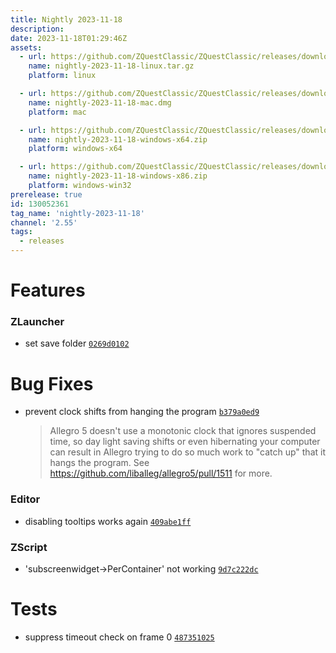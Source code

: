 ```yaml
---
title: Nightly 2023-11-18
description: 
date: 2023-11-18T01:29:46Z
assets: 
  - url: https://github.com/ZQuestClassic/ZQuestClassic/releases/download/nightly-2023-11-18/nightly-2023-11-18-linux.tar.gz
    name: nightly-2023-11-18-linux.tar.gz
    platform: linux

  - url: https://github.com/ZQuestClassic/ZQuestClassic/releases/download/nightly-2023-11-18/nightly-2023-11-18-mac.dmg
    name: nightly-2023-11-18-mac.dmg
    platform: mac

  - url: https://github.com/ZQuestClassic/ZQuestClassic/releases/download/nightly-2023-11-18/nightly-2023-11-18-windows-x64.zip
    name: nightly-2023-11-18-windows-x64.zip
    platform: windows-x64

  - url: https://github.com/ZQuestClassic/ZQuestClassic/releases/download/nightly-2023-11-18/nightly-2023-11-18-windows-x86.zip
    name: nightly-2023-11-18-windows-x86.zip
    platform: windows-win32
prerelease: true
id: 130052361
tag_name: 'nightly-2023-11-18'
channel: '2.55'
tags:
  - releases
---
```




# Features

### ZLauncher

- set save folder [`0269d0102`](https://github.com/ZQuestClassic/ZQuestClassic/commit/0269d01022daac9d4a85ca09f2d75dea68924ec0)

# Bug Fixes

- prevent clock shifts from hanging the program [`b379a0ed9`](https://github.com/ZQuestClassic/ZQuestClassic/commit/b379a0ed9f22bc9dda28fc6597ce6e19abccad0c)
   &nbsp;
   >Allegro 5 doesn't use a monotonic clock that ignores suspended time, so day light saving shifts or even hibernating your computer can result in Allegro trying to do so much work to "catch up" that it hangs the program. See https://github.com/liballeg/allegro5/pull/1511 for more. 
   >

### Editor

- disabling tooltips works again [`409abe1ff`](https://github.com/ZQuestClassic/ZQuestClassic/commit/409abe1ff09ab57144418ceb0aee25528f7a645b)

### ZScript

- 'subscreenwidget->PerContainer' not working [`9d7c222dc`](https://github.com/ZQuestClassic/ZQuestClassic/commit/9d7c222dcd87c77d89bbcf71565b1b4bcda072a1)

# Tests

- suppress timeout check on frame 0 [`487351025`](https://github.com/ZQuestClassic/ZQuestClassic/commit/487351025193a27e4f66da887bc7b757be1d74cd)

